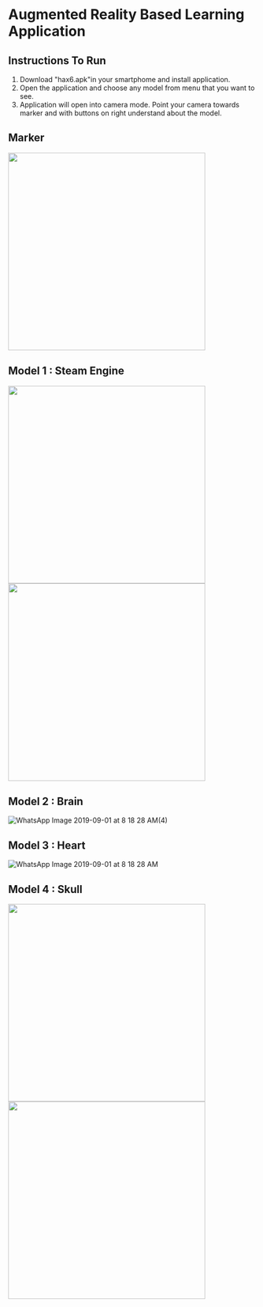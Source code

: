 # Augmented Reality Based Learning Application

## Instructions To Run
1. Download "hax6.apk"in your smartphome and install application.
2. Open the application and choose any model from menu that you want to see.
3. Application will open into camera mode. Point your camera towards marker and with buttons on right understand about the model.

## Marker
<img src="https://user-images.githubusercontent.com/31439780/64071318-57fe7c80-cc95-11e9-8cb8-eb37c206910c.jpg" width="400" />

## Model 1 : Steam Engine
<img src="https://user-images.githubusercontent.com/31439780/64071350-19b58d00-cc96-11e9-92ed-90760b77f2ca.jpeg" width="400" />

<img src="https://user-images.githubusercontent.com/31439780/64071357-48cbfe80-cc96-11e9-87b8-89cd48650e8f.jpeg" width="400" />

## Model 2 : Brain
![WhatsApp Image 2019-09-01 at 8 18 28 AM(4)](https://user-images.githubusercontent.com/31439780/64071329-a744ad00-cc95-11e9-860d-9574130ad189.jpeg)

## Model 3 : Heart
![WhatsApp Image 2019-09-01 at 8 18 28 AM](https://user-images.githubusercontent.com/31439780/64071330-a744ad00-cc95-11e9-9826-fd9248ff14f0.jpeg)

## Model 4 : Skull
<img src="https://user-images.githubusercontent.com/31439780/64071364-7022cb80-cc96-11e9-8b7c-042f6675f211.jpeg" width = "400" />

<img src="https://user-images.githubusercontent.com/31439780/64071331-a7dd4380-cc95-11e9-82af-b2aa36009ba7.jpeg)" width = "400" />
